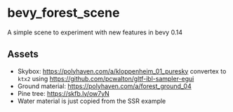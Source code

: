 # bevy_forest_scene

A simple scene to experiment with new features in bevy 0.14

## Assets

- Skybox: <https://polyhaven.com/a/kloppenheim_01_puresky> convertex to `ktx2` using <https://github.com/pcwalton/gltf-ibl-sampler-egui>
- Ground material: <https://polyhaven.com/a/forest_ground_04>
- Pine tree: <https://skfb.ly/ow7yN>
- Water material is just copied from the SSR example
